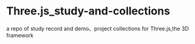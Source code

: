 # Three.js_study-and-collections
a repo of study record and demo、project collections for Three.js,the 3D framework

